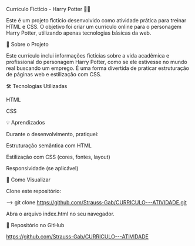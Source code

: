 Currículo Fictício - Harry Potter 🧙‍♂️

Este é um projeto fictício desenvolvido como atividade prática para treinar HTML e CSS. O objetivo foi criar um currículo online para o personagem Harry Potter, utilizando apenas tecnologias básicas da web.

📄 Sobre o Projeto

Este currículo inclui informações fictícias sobre a vida acadêmica e profissional do personagem Harry Potter, como se ele estivesse no mundo real buscando um emprego. É uma forma divertida de praticar estruturação de páginas web e estilização com CSS.

🛠️ Tecnologias Utilizadas

HTML

CSS

💡 Aprendizados

Durante o desenvolvimento, pratiquei:

Estruturação semântica com HTML

Estilização com CSS (cores, fontes, layout)

Responsividade (se aplicável)

📂 Como Visualizar

Clone este repositório:

-->	git clone https://github.com/Strauss-Gab/CURRICULO---ATIVIDADE.git

Abra o arquivo index.html no seu navegador.

🔗 Repositório no GitHub

https://github.com/Strauss-Gab/CURRICULO---ATIVIDADE
